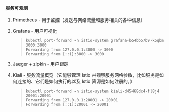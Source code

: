 #### 服务可观测

1.   Primetheus - 用于监控（发送与网络流量和服务相关的各种信息）

2.   Grafana - 用户可视化

     >   ```shell
     >   kubectl port-forward -n istio-system grafana-b54bb57b9-k5qbm 3000:3000
     >   Forwarding from 127.0.0.1:3000 -> 3000
     >   Forwarding from [::1]:3000 -> 3000
     >   ```
     >
     >   

3.   Jaeger + zipkin - 用户跟踪

4.   Kiali - 服务流量概览（它能够管理 Istio 并观察服务网格参数，比如服务是如何连接的、它们是如何执行的以及 Istio 资源是如何注册的。）

     >   ```shell
     >   kubectl port-forward -n istio-system kiali-d45468dc4-fl8j4 20001:20001
     >   Forwarding from 127.0.0.1:20001 -> 20001
     >   Forwarding from [::1]:20001 -> 20001
     >   ```



